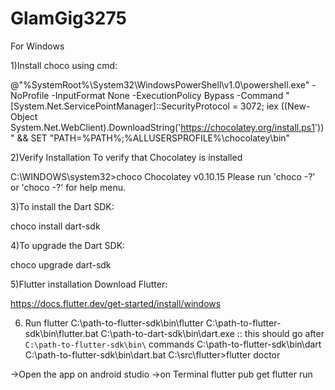 # GlamGig3275

For Windows

1)Install choco using cmd:

@"%SystemRoot%\System32\WindowsPowerShell\v1.0\powershell.exe" -NoProfile -InputFormat None -ExecutionPolicy Bypass -Command " [System.Net.ServicePointManager]::SecurityProtocol = 3072; iex ((New-Object System.Net.WebClient).DownloadString('https://chocolatey.org/install.ps1'))" && SET "PATH=%PATH%;%ALLUSERSPROFILE%\chocolatey\bin"

2)Verify Installation
To verify that Chocolatey is installed

C:\WINDOWS\system32>choco
Chocolatey v0.10.15
Please run 'choco -?' or 'choco  -?' for help menu.

3)To install the Dart SDK:

 choco install dart-sdk
 
4)To upgrade the Dart SDK:

 choco upgrade dart-sdk

5)Flutter installation
Download Flutter:

https://docs.flutter.dev/get-started/install/windows

6) Run flutter
  C:\path-to-flutter-sdk\bin\flutter
  C:\path-to-flutter-sdk\bin\flutter.bat
  C:\path-to-dart-sdk\bin\dart.exe        :: this should go after `C:\path-to-flutter-sdk\bin\` commands
  C:\path-to-flutter-sdk\bin\dart
  C:\path-to-flutter-sdk\bin\dart.bat
  C:\src\flutter>flutter doctor

->Open the app on android studio
->on Terminal
    flutter pub get
    flutter run
